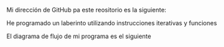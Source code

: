 Mi dirección de GitHub pa este reositorio es la siguiente: 

He programado un laberinto utilizando instrucciones iterativas y funciones

El diagrama de flujo de mi programa es el siguiente
